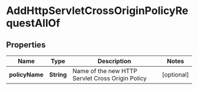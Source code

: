 

# AddHttpServletCrossOriginPolicyRequestAllOf


## Properties

| Name | Type | Description | Notes |
|------------ | ------------- | ------------- | -------------|
|**policyName** | **String** | Name of the new HTTP Servlet Cross Origin Policy |  [optional] |



